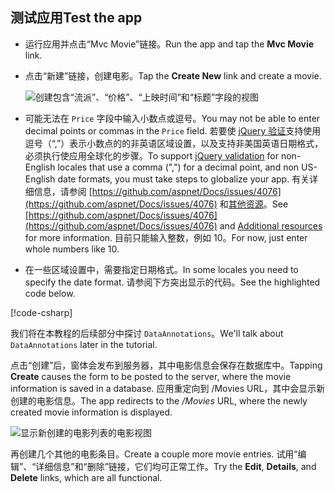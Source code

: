 
## <a name="test-the-app"></a><span data-ttu-id="e1da1-101">测试应用</span><span class="sxs-lookup"><span data-stu-id="e1da1-101">Test the app</span></span>

* <span data-ttu-id="e1da1-102">运行应用并点击“Mvc Movie”链接。</span><span class="sxs-lookup"><span data-stu-id="e1da1-102">Run the app and tap the **Mvc Movie** link.</span></span>
* <span data-ttu-id="e1da1-103">点击“新建”链接，创建电影。</span><span class="sxs-lookup"><span data-stu-id="e1da1-103">Tap the **Create New** link and create a movie.</span></span>

  ![创建包含“流派”、“价格”、“上映时间”和“标题”字段的视图](~/tutorials/first-mvc-app/adding-model/_static/movies.png)

* <span data-ttu-id="e1da1-105">可能无法在 `Price` 字段中输入小数点或逗号。</span><span class="sxs-lookup"><span data-stu-id="e1da1-105">You may not be able to enter decimal points or commas in the `Price` field.</span></span> <span data-ttu-id="e1da1-106">若要使 [jQuery 验证](https://jqueryvalidation.org/)支持使用逗号（“,”）表示小数点的的非英语区域设置，以及支持非美国英语日期格式，必须执行使应用全球化的步骤。</span><span class="sxs-lookup"><span data-stu-id="e1da1-106">To support [jQuery validation](https://jqueryvalidation.org/) for non-English locales that use a comma (",") for a decimal point, and non US-English date formats, you must take steps to globalize your app.</span></span> <span data-ttu-id="e1da1-107">有关详细信息，请参阅 [https://github.com/aspnet/Docs/issues/4076](https://github.com/aspnet/Docs/issues/4076) 和[其他资源](#additional-resources)。</span><span class="sxs-lookup"><span data-stu-id="e1da1-107">See [https://github.com/aspnet/Docs/issues/4076](https://github.com/aspnet/Docs/issues/4076) and [Additional resources](#additional-resources) for more information.</span></span> <span data-ttu-id="e1da1-108">目前只能输入整数，例如 10。</span><span class="sxs-lookup"><span data-stu-id="e1da1-108">For now, just enter whole numbers like 10.</span></span>

<a name="displayformatdatelocal"></a>

* <span data-ttu-id="e1da1-109">在一些区域设置中，需要指定日期格式。</span><span class="sxs-lookup"><span data-stu-id="e1da1-109">In some locales you need to specify the date format.</span></span> <span data-ttu-id="e1da1-110">请参阅下方突出显示的代码。</span><span class="sxs-lookup"><span data-stu-id="e1da1-110">See the highlighted code below.</span></span>

[!code-csharp[](~/tutorials/first-mvc-app/start-mvc/sample/MvcMovie/Models/MovieDateFormat.cs?name=snippet_1&highlight=2,10)]

<span data-ttu-id="e1da1-111">我们将在本教程的后续部分中探讨 `DataAnnotations`。</span><span class="sxs-lookup"><span data-stu-id="e1da1-111">We'll talk about `DataAnnotations` later in the tutorial.</span></span>

<span data-ttu-id="e1da1-112">点击“创建”后，窗体会发布到服务器，其中电影信息会保存在数据库中。</span><span class="sxs-lookup"><span data-stu-id="e1da1-112">Tapping **Create** causes the form to be posted to the server, where the movie information is saved in a database.</span></span> <span data-ttu-id="e1da1-113">应用重定向到 /Movies URL，其中会显示新创建的电影信息。</span><span class="sxs-lookup"><span data-stu-id="e1da1-113">The app redirects to the */Movies* URL, where the newly created movie information is displayed.</span></span>

![显示新创建的电影列表的电影视图](~/tutorials/first-mvc-app/adding-model/_static/h.png)

<span data-ttu-id="e1da1-115">再创建几个其他的电影条目。</span><span class="sxs-lookup"><span data-stu-id="e1da1-115">Create a couple more movie entries.</span></span> <span data-ttu-id="e1da1-116">试用“编辑”、“详细信息”和“删除”链接，它们均可正常工作。</span><span class="sxs-lookup"><span data-stu-id="e1da1-116">Try the **Edit**, **Details**, and **Delete** links, which are all functional.</span></span>
